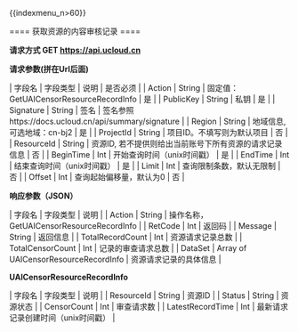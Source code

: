 {{indexmenu_n>60}}

==== 获取资源的内容审核记录 ====

**请求方式 GET https://api.ucloud.cn**

**请求参数(拼在Url后面)**

| 字段名         | 字段类型    | 说明                             | 是否必须  |
| Action | String | 固定值：GetUAICensorResourceRecordInfo | 是 |
| PublicKey | String | 私钥 | 是 |
| Signature | String | 签名 | 签名参照https://docs.ucloud.cn/api/summary/signature |
| Region      | String  | 地域信息,可选地域：cn-bj2               | 是     |
| ProjectId   | String  | 项目ID。不填写则为默认项目                 | 否     |
| ResourceId  | String  | 资源ID, 若不提供则给出当前账号下所有资源的请求记录信息  | 否     |
| BeginTime   | Int     | 开始查询时间（unix时间戳）                | 是     |
| EndTime     | Int     | 结束查询时间（unix时间戳）                | 是     |
| Limit       | Int     | 查询限制条数，默认无限制                   | 否     |
| Offset      | Int     | 查询起始偏移量，默认为0                   | 否     |

**响应参数（JSON）**

| 字段名 | 字段类型 | 说明 |
| Action | String | 操作名称， GetUAICensorResourceRecordInfo |
| RetCode | Int | 返回码 |
| Message | String | 返回信息 |
| TotalRecordCount | Int | 资源请求记录总数 |
| TotalCensorCount | Int | 记录的审查请求总数 |
| DataSet | Array of UAICensorResourceRecordInfo | 资源请求记录的具体信息 |

**UAICensorResourceRecordInfo**

| 字段名               | 字段类型    | 说明                   |
| ResourceId        | String  | 资源ID                 |
| Status            | String  | 资源状态                 |
| CensorCount       | Int     | 审查请求数                |
| LatestRecordTime  | Int     | 最新请求记录创建时间（unix时间戳）  |